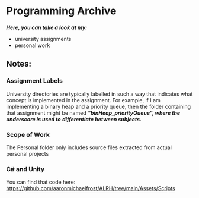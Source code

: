 # Programming Archive

***Here, you can take a look at my:***

* university assignments 
* personal work


## Notes:

### Assignment Labels 
University directories are typically labelled in such a way that indicates
what concept is implemented in the assignment. For example, if I am implementing
a binary heap and a priority queue, then the folder containing that assignment
might be named ***"binHeap_priorityQueue", where the underscore is used to***
***differentiate between subjects.***

### Scope of Work

The Personal folder only includes source files extracted from actual personal projects

### C# and Unity

You can find that code here: 
https://github.com/aaronmichaelfrost/ALRH/tree/main/Assets/Scripts






